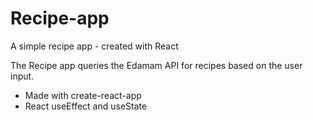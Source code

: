 # Recipe-app
A simple recipe app - created with React


The Recipe app queries the Edamam API for recipes based on the user input.

- Made with create-react-app
- React useEffect and useState
